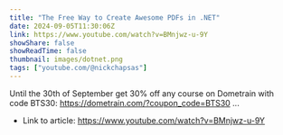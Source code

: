 ```yaml
---
title: "The Free Way to Create Awesome PDFs in .NET"
date: 2024-09-05T11:30:06Z
link: https://www.youtube.com/watch?v=BMnjwz-u-9Y
showShare: false
showReadTime: false
thumbnail: images/dotnet.png
tags: ["youtube.com/@nickchapsas"]
---
```

Until the 30th of September get 30% off any course on Dometrain with code BTS30: https://dometrain.com/?coupon_code=BTS30 ...

- Link to article: https://www.youtube.com/watch?v=BMnjwz-u-9Y